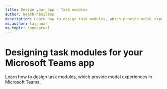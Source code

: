 ```yaml
---
title: Design your app - Task modules
author: heath-hamilton
description: Learn how to design task modules, which provide modal experiences in Microsoft Teams.
ms.author: lajanuar
ms.topic: conceptual
---
```

# Designing task modules for your Microsoft Teams app

Learn how to design task modules, which provide modal experiences in Microsoft Teams.
